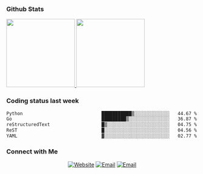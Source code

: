 
### Github Stats

<a href="https://github.com/lileixuan">
  <img height="180em" src="https://github-readme-stats.vercel.app/api?username=lileixuan&theme=buefy&show_icons=true" />
  <img height="180em" src="https://github-readme-stats.vercel.app/api/top-langs/?username=lileixuan&theme=buefy&layout=compact" />
</a>

### Coding status last week 

<!--START_SECTION:waka-->

```txt
Python                             ███████████▒░░░░░░░░░░░░░   44.67 %
Go                                 █████████▒░░░░░░░░░░░░░░░   36.87 %
reStructuredText                   █▒░░░░░░░░░░░░░░░░░░░░░░░   04.75 %
ReST                               █░░░░░░░░░░░░░░░░░░░░░░░░   04.56 %
YAML                               ▓░░░░░░░░░░░░░░░░░░░░░░░░   02.77 %
```

<!--END_SECTION:waka-->

### Connect with Me 

<p align="center">
<a href="https://www.koomu.cn/"><img alt="Website" src="https://img.shields.io/badge/Website-www.koomu.cn-blue?style=flat-square&logo=google-chrome"></a>
<a href="mailto:lileixuan@gmail.com"><img alt="Email" src="https://img.shields.io/badge/Email-lileixuan@gmail.com-blue?style=flat-square&logo=gmail"></a>
<a href="https://www.koomu.cn/rss/"><img alt="Email" src="https://img.shields.io/badge/RSS-www.koomu.cn%2Frss%2F-blue?style=flat-square&logo=rss"></a>


</p>
